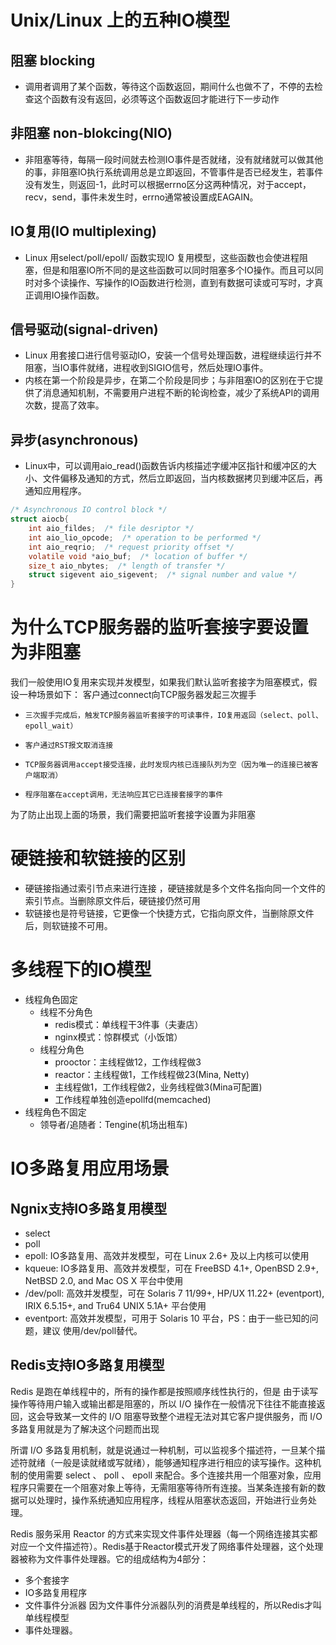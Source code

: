 # Unix/Linux 上的五种IO模型
## 阻塞 blocking
- 调用者调用了某个函数，等待这个函数返回，期间什么也做不了，不停的去检查这个函数有没有返回，必须等这个函数返回才能进行下一步动作

## 非阻塞 non-blokcing(NIO)
- 非阻塞等待，每隔一段时间就去检测IO事件是否就绪，没有就绪就可以做其他的事，非阻塞IO执行系统调用总是立即返回，不管事件是否已经发生，若事件没有发生，则返回-1，此时可以根据errno区分这两种情况，对于accept，recv，send，事件未发生时，errno通常被设置成EAGAIN。

## IO复用(IO multiplexing)
- Linux 用select/poll/epoll/ 函数实现IO 复用模型，这些函数也会使进程阻塞，但是和阻塞IO所不同的是这些函数可以同时阻塞多个IO操作。而且可以同时对多个读操作、写操作的IO函数进行检测，直到有数据可读或可写时，才真正调用IO操作函数。

## 信号驱动(signal-driven)
- Linux 用套接口进行信号驱动IO，安装一个信号处理函数，进程继续运行并不阻塞，当IO事件就绪，进程收到SIGIO信号，然后处理IO事件。
- 内核在第一个阶段是异步，在第二个阶段是同步；与非阻塞IO的区别在于它提供了消息通知机制，不需要用户进程不断的轮询检查，减少了系统API的调用次数，提高了效率。 

## 异步(asynchronous)
- Linux中，可以调用aio_read()函数告诉内核描述字缓冲区指针和缓冲区的大小、文件偏移及通知的方式，然后立即返回，当内核数据拷贝到缓冲区后，再通知应用程序。
```c
/* Asynchronous IO control block */
struct aiocb{
    int aio_fildes;  /* file desriptor */
    int aio_lio_opcode;  /* operation to be performed */
    int aio_reqrio;  /* request priority offset */
    volatile void *aio_buf;  /* location of buffer */
    size_t aio_nbytes;  /* length of transfer */
    struct sigevent aio_sigevent;  /* signal number and value */
} 
```

# 为什么TCP服务器的监听套接字要设置为非阻塞

我们一般使用IO复用来实现并发模型，如果我们默认监听套接字为阻塞模式，假设一种场景如下：
客户通过connect向TCP服务器发起三次握手

-     三次握手完成后，触发TCP服务器监听套接字的可读事件，IO复用返回（select、poll、epoll_wait）
-     客户通过RST报文取消连接
-     TCP服务器调用accept接受连接，此时发现内核已连接队列为空（因为唯一的连接已被客户端取消）
-     程序阻塞在accept调用，无法响应其它已连接套接字的事件

为了防止出现上面的场景，我们需要把监听套接字设置为非阻塞

# 硬链接和软链接的区别
- 硬链接指通过索引节点来进行连接 ，硬链接就是多个文件名指向同一个文件的索引节点。当删除原文件后，硬链接仍然可用
- 软链接也是符号链接，它更像一个快捷方式，它指向原文件，当删除原文件后，则软链接不可用。

# 多线程下的IO模型
- 线程角色固定
  - 线程不分角色
    - redis模式：单线程干3件事（夫妻店）
    - nginx模式：惊群模式（小饭馆）
  - 线程分角色
    - prooctor：主线程做12，工作线程做3
    - reactor：主线程做1，工作线程做23(Mina, Netty)
    - 主线程做1，工作线程做2，业务线程做3(Mina可配置)
    - 工作线程单独创造epollfd(memcached)
- 线程角色不固定
    - 领导者/追随者：Tengine(机场出租车)

# IO多路复用应用场景
## Ngnix支持IO多路复用模型
- select
- poll
- epoll: IO多路复用、高效并发模型，可在 Linux 2.6+ 及以上内核可以使用
- kqueue: IO多路复用、高效并发模型，可在 FreeBSD 4.1+, OpenBSD 2.9+, NetBSD 2.0, and Mac OS X 平台中使用
- /dev/poll: 高效并发模型，可在 Solaris 7 11/99+, HP/UX 11.22+ (eventport), IRIX 6.5.15+, and Tru64 UNIX 5.1A+ 平台使用
- eventport: 高效并发模型，可用于 Solaris 10 平台，PS：由于一些已知的问题，建议 使用/dev/poll替代。

## Redis支持IO多路复用模型
Redis 是跑在单线程中的，所有的操作都是按照顺序线性执行的，但是 由于读写操作等待用户输入或输出都是阻塞的，所以 I/O 操作在一般情况下往往不能直接返回，这会导致某一文件的 I/O 阻塞导致整个进程无法对其它客户提供服务，而 I/O 多路复用就是为了解决这个问题而出现

所谓 I/O 多路复用机制，就是说通过一种机制，可以监视多个描述符，一旦某个描述符就绪（一般是读就绪或写就绪），能够通知程序进行相应的读写操作。这种机制的使用需要 select 、 poll 、 epoll 来配合。多个连接共用一个阻塞对象，应用程序只需要在一个阻塞对象上等待，无需阻塞等待所有连接。当某条连接有新的数据可以处理时，操作系统通知应用程序，线程从阻塞状态返回，开始进行业务处理。 

Redis 服务采用 Reactor 的方式来实现文件事件处理器（每一个网络连接其实都对应一个文件描述符）。Redis基于Reactor模式开发了网络事件处理器，这个处理器被称为文件事件处理器。它的组成结构为4部分： 

- 多个套接字
- IO多路复用程序 
- 文件事件分派器 因为文件事件分派器队列的消费是单线程的，所以Redis才叫单线程模型
- 事件处理器。 


